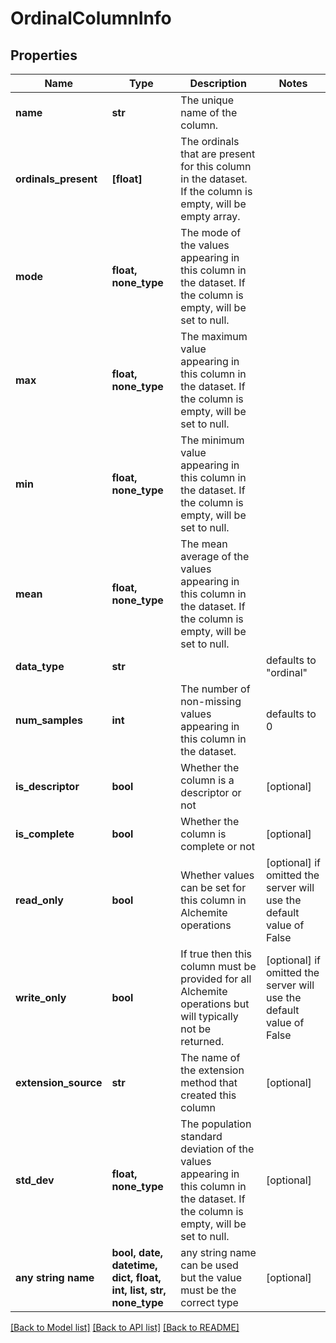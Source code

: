 # OrdinalColumnInfo


## Properties
Name | Type | Description | Notes
------------ | ------------- | ------------- | -------------
**name** | **str** | The unique name of the column. | 
**ordinals_present** | **[float]** | The ordinals that are present for this column in the dataset. If the column is empty, will be empty array. | 
**mode** | **float, none_type** | The mode of the values appearing in this column in the dataset. If the column is empty, will be set to null. | 
**max** | **float, none_type** | The maximum value appearing in this column in the dataset. If the column is empty, will be set to null. | 
**min** | **float, none_type** | The minimum value appearing in this column in the dataset. If the column is empty, will be set to null. | 
**mean** | **float, none_type** | The mean average of the values appearing in this column in the dataset. If the column is empty, will be set to null. | 
**data_type** | **str** |  | defaults to "ordinal"
**num_samples** | **int** | The number of non-missing values appearing in this column in the dataset. | defaults to 0
**is_descriptor** | **bool** | Whether the column is a descriptor or not | [optional] 
**is_complete** | **bool** | Whether the column is complete or not | [optional] 
**read_only** | **bool** | Whether values can be set for this column in Alchemite operations | [optional]  if omitted the server will use the default value of False
**write_only** | **bool** | If true then this column must be provided for all Alchemite operations but will typically not be returned. | [optional]  if omitted the server will use the default value of False
**extension_source** | **str** | The name of the extension method that created this column | [optional] 
**std_dev** | **float, none_type** | The population standard deviation of the values appearing in this column in the dataset. If the column is empty, will be set to null. | [optional] 
**any string name** | **bool, date, datetime, dict, float, int, list, str, none_type** | any string name can be used but the value must be the correct type | [optional]

[[Back to Model list]](../README.md#documentation-for-models) [[Back to API list]](../README.md#documentation-for-api-endpoints) [[Back to README]](../README.md)


